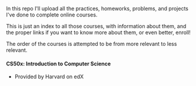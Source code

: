 In this repo I'll upload all the practices, homeworks, problems, and projects I've done to complete online courses. 

This is just an index to all those courses, with information about them, and the proper links if you want to know more about them, or even better, enroll!

The order of the courses is attempted to be from more relevant to less relevant.

#### CS50x: Introduction to Computer Science
- Provided by Harvard on edX